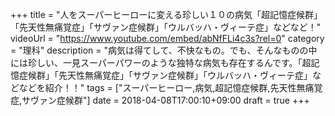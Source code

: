 +++
title =  "人をスーパーヒーローに変える珍しい１０の病気「超記憶症候群」「先天性無痛覚症」「サヴァン症候群」「ウルバッハ・ヴィーテ症」などなど！"
videoUrl = "https://www.youtube.com/embed/abNfFLi4c3s?rel=0"
category = "理科"
description = "病気は得てして、不快なもの。でも、そんなものの中には珍しい、一見スーパーパワーのような独特な病気も存在するんです。「超記憶症候群」「先天性無痛覚症」「サヴァン症候群」「ウルバッハ・ヴィーテ症」などなどを紹介！！"
tags = ["スーパーヒーロー,病気,超記憶症候群,先天性無痛覚症,サヴァン症候群"]
date = 2018-04-08T17:00:10+09:00
draft = true
+++

